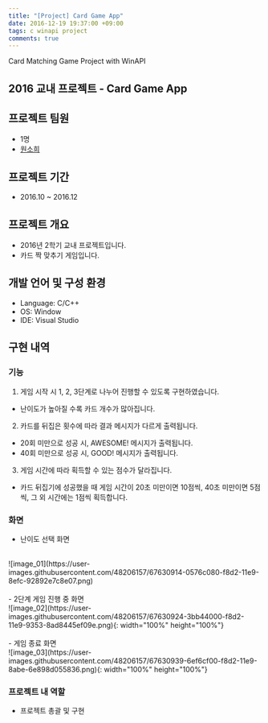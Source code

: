```yaml
---
title: "[Project] Card Game App"
date: 2016-12-19 19:37:00 +09:00
tags: c winapi project
comments: true
---
```


Card Matching Game Project with WinAPI

## 2016 교내 프로젝트 - Card Game App

## 프로젝트 팀원
- 1명
- [원소희](https://github.com/infiduk)

## 프로젝트 기간
- 2016.10 ~ 2016.12

## 프로젝트 개요
- 2016년 2학기 교내 프로젝트입니다.
- 카드 짝 맞추기 게임입니다.

## 개발 언어 및 구성 환경
- Language: C/C++
- OS: Window
- IDE: Visual Studio

## 구현 내역

### 기능
1. 게임 시작 시 1, 2, 3단계로 나누어 진행할 수 있도록 구현하였습니다.
  - 난이도가 높아질 수록 카드 개수가 많아집니다.
2. 카드를 뒤집은 횟수에 따라 결과 메시지가 다르게 출력됩니다.
  - 20회 미만으로 성공 시, AWESOME! 메시지가 출력됩니다.
  - 40회 미만으로 성공 시, GOOD! 메시지가 출력됩니다.
3. 게임 시간에 따라 획득할 수 있는 점수가 달라집니다.
  - 카드 뒤집기에 성공했을 때 게임 시간이 20초 미만이면 10점씩, 40초 미만이면 5점씩, 그 외 시간에는 1점씩 획득합니다.

### 화면
- 난이도 선택 화면
<br />
![image_01](https://user-images.githubusercontent.com/48206157/67630914-0576c080-f8d2-11e9-8efc-92892e7c8e07.png)
<br />
<br />
- 2단계 게임 진행 중 화면
<br />
![image_02](https://user-images.githubusercontent.com/48206157/67630924-3bb44000-f8d2-11e9-9353-8ad8445ef09e.png){: width="100%" height="100%"}
<br />
<br />
- 게임 종료 화면
<br />
![image_03](https://user-images.githubusercontent.com/48206157/67630939-6ef6cf00-f8d2-11e9-8abe-6e898d055836.png){: width="100%" height="100%"}

### 프로젝트 내 역할
- 프로젝트 총괄 및 구현

<!-- ## Github
- [Card Game App Github Link](https://github.com/infiduk) -->
